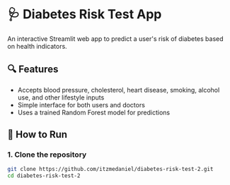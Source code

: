 # 🩺 Diabetes Risk Test App

An interactive Streamlit web app to predict a user's risk of diabetes based on health indicators.

## 🔍 Features

- Accepts blood pressure, cholesterol, heart disease, smoking, alcohol use, and other lifestyle inputs
- Simple interface for both users and doctors
- Uses a trained Random Forest model for predictions

## 🚀 How to Run

### 1. Clone the repository

```bash
git clone https://github.com/itzmedaniel/diabetes-risk-test-2.git
cd diabetes-risk-test-2
